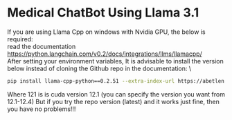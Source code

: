 # Medical ChatBot Using Llama 3.1

If you are using Llama Cpp on windows with Nvidia GPU, the below is required: \
read the documentation https://python.langchain.com/v0.2/docs/integrations/llms/llamacpp/ \
After setting your environment variables, It is advisable to install the version below instead of cloning the Github repo in the documentation: \

```bash
pip install llama-cpp-python==0.2.51 --extra-index-url https://abetlen.github.io/llama-cpp-python/whl/cu121
```

Where 121 is is cuda version 12.1 (you can specify the version you want from 12.1-12.4)
But if you try the repo version (latest) and it works just fine, then you have no problems!!!
